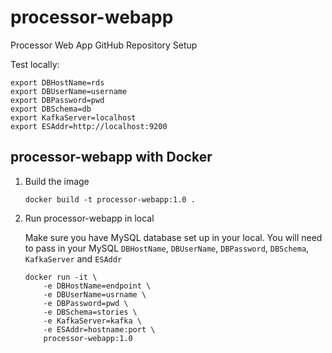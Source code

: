 # processor-webapp
Processor Web App GitHub Repository Setup

Test locally:
```.env
export DBHostName=rds
export DBUserName=username
export DBPassword=pwd
export DBSchema=db
export KafkaServer=localhost
export ESAddr=http://localhost:9200
```

## processor-webapp with Docker

1. Build the image

    ```
    docker build -t processor-webapp:1.0 .
    ```

2. Run processor-webapp in local

   Make sure you have MySQL database set up in your local.
   You will need to pass in your MySQL `DBHostName`, `DBUserName`, `DBPassword`, `DBSchema`, `KafkaServer` and `ESAddr`

    ```
    docker run -it \
        -e DBHostName=endpoint \
        -e DBUserName=usrname \
        -e DBPassword=pwd \
        -e DBSchema=stories \
        -e KafkaServer=kafka \
        -e ESAddr=hostname:port \
        processor-webapp:1.0
    ```  